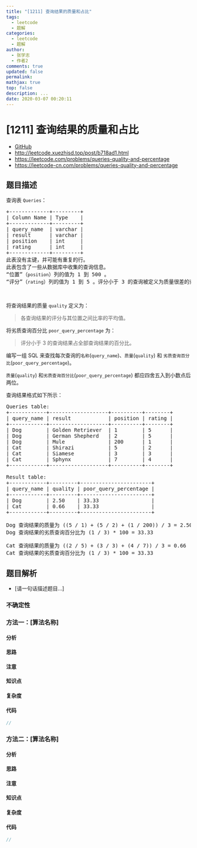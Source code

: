 ```yaml
---
title: "[1211] 查询结果的质量和占比"
tags:
  - leetcode
  - 题解
categories:
  - leetcode
  - 题解
author:
  - 张学志
  - 作者2
comments: true
updated: false
permalink:
mathjax: true
top: false
description: ...
date: 2020-03-07 00:20:11
---
```



# [1211] 查询结果的质量和占比
* [GitHub](https://github.com/algoboy101/LeetCodeCrowdsource/tree/master/_posts/QA/%5B1211%5D%20%E6%9F%A5%E8%AF%A2%E7%BB%93%E6%9E%9C%E7%9A%84%E8%B4%A8%E9%87%8F%E5%92%8C%E5%8D%A0%E6%AF%94.md)
* http://leetcode.xuezhisd.top/post/b718ad1.html
* https://leetcode.com/problems/queries-quality-and-percentage
* https://leetcode-cn.com/problems/queries-quality-and-percentage


## 题目描述

<p>查询表 <code>Queries</code>：&nbsp;</p>

<pre>
+-------------+---------+
| Column Name | Type    |
+-------------+---------+
| query_name  | varchar |
| result      | varchar |
| position    | int     |
| rating      | int     |
+-------------+---------+
此表没有主键，并可能有重复的行。
此表包含了一些从数据库中收集的查询信息。
&ldquo;位置&rdquo;（<code>position</code>）列的值为 1 到 500 。
&ldquo;评分&rdquo;（<code>rating</code>）列的值为 1 到 5 。评分小于 3 的查询被定义为质量很差的查询。
</pre>

<p>&nbsp;</p>

<p>将查询结果的质量 <code>quality</code> 定义为：</p>

<blockquote>
<p>各查询结果的评分与其位置之间比率的平均值。</p>
</blockquote>

<p>将劣质查询百分比&nbsp;<code>poor_query_percentage</code> 为：</p>

<blockquote>
<p>评分小于 3 的查询结果占全部查询结果的百分比。</p>
</blockquote>

<p>编写一组 SQL 来查找每次查询的<code>名称</code>(<code>query_name</code>)、<code>质量</code>(<code>quality</code>) 和&nbsp;<code>劣质查询百分比</code>(<code>poor_query_percentage</code>)。</p>

<p><code>质量</code>(<code>quality</code>) 和<code>劣质查询百分比</code>(<code>poor_query_percentage</code>) 都应四舍五入到小数点后两位。</p>

<p>查询结果格式如下所示：</p>

<pre>
Queries table:
+------------+-------------------+----------+--------+
| query_name | result            | position | rating |
+------------+-------------------+----------+--------+
| Dog        | Golden Retriever  | 1        | 5      |
| Dog        | German Shepherd   | 2        | 5      |
| Dog        | Mule              | 200      | 1      |
| Cat        | Shirazi           | 5        | 2      |
| Cat        | Siamese           | 3        | 3      |
| Cat        | Sphynx            | 7        | 4      |
+------------+-------------------+----------+--------+

Result table:
+------------+---------+-----------------------+
| query_name | quality | poor_query_percentage |
+------------+---------+-----------------------+
| Dog        | 2.50    | 33.33                 |
| Cat        | 0.66    | 33.33                 |
+------------+---------+-----------------------+

Dog 查询结果的质量为 ((5 / 1) + (5 / 2) + (1 / 200)) / 3 = 2.50
Dog 查询结果的劣质查询百分比为 (1 / 3) * 100 = 33.33

Cat 查询结果的质量为 ((2 / 5) + (3 / 3) + (4 / 7)) / 3 = 0.66
Cat 查询结果的劣质查询百分比为 (1 / 3) * 100 = 33.33
</pre>



## 题目解析
* [请一句话描述题目...]

### 不确定性


### 方法一：[算法名称]

#### 分析

#### 思路

#### 注意

#### 知识点

#### 复杂度

#### 代码

```cpp
//
```


### 方法二：[算法名称]

#### 分析

#### 思路

#### 注意

#### 知识点

#### 复杂度

#### 代码

```cpp
//
```


